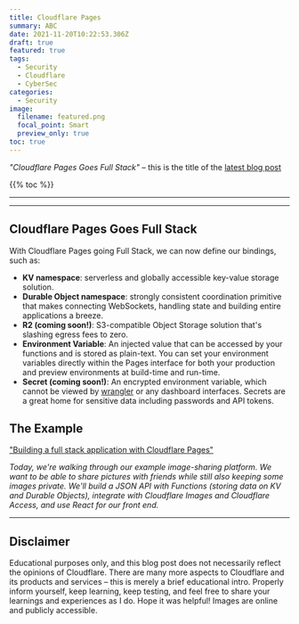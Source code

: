 ```yaml
---
title: Cloudflare Pages
summary: ABC
date: 2021-11-20T10:22:53.306Z
draft: true
featured: true
tags:
  - Security
  - Cloudflare
  - CyberSec
categories:
  - Security
image:
  filename: featured.png
  focal_point: Smart
  preview_only: true
toc: true
---
```


_"Cloudflare Pages Goes Full Stack"_ – this is the title of the [latest blog post](https://blog.cloudflare.com/cloudflare-pages-goes-full-stack/)


{{% toc %}}

* * *
* * *

## Cloudflare Pages Goes Full Stack

With Cloudflare Pages going Full Stack, we can now define our bindings, such as:

- **KV namespace**: serverless and globally accessible key-value storage solution.
- **Durable Object namespace**: strongly consistent coordination primitive that makes connecting WebSockets, handling state and building entire applications a breeze.
- **R2 (coming soon!)**: S3-compatible Object Storage solution that's slashing egress fees to zero.
- **Environment Variable**: An injected value that can be accessed by your functions and is stored as plain-text. You can set your environment variables directly within the Pages interface for both your production and preview environments at build-time and run-time.
- **Secret (coming soon!)**: An encrypted environment variable, which cannot be viewed by [wrangler](https://developers.cloudflare.com/workers/cli-wrangler) or any dashboard interfaces. Secrets are a great home for sensitive data including passwords and API tokens.

## The Example

["Building a full stack application with Cloudflare Pages"](https://blog.cloudflare.com/building-full-stack-with-pages)

_Today, we're walking through our example image-sharing platform. We want to be able to share pictures with friends while still also keeping some images private. We'll build a JSON API with Functions (storing data on KV and Durable Objects), integrate with Cloudflare Images and Cloudflare Access, and use React for our front end._


* * *

## Disclaimer

Educational purposes only, and this blog post does not necessarily reflect the opinions of Cloudflare. There are many more aspects to Cloudflare and its products and services – this is merely a brief educational intro. Properly inform yourself, keep learning, keep testing, and feel free to share your learnings and experiences as I do. Hope it was helpful! Images are online and publicly accessible.
